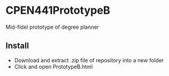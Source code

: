 # CPEN441PrototypeB
Mid-fidel prototype of degree planner

## Install

- Download and extract .zip file of repository into a new folder
- Click and open PrototypeB.html
